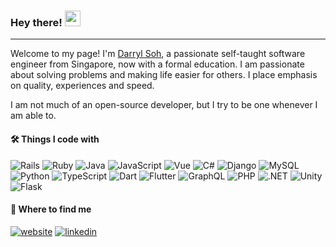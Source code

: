 
### Hey there! <img src="https://media.giphy.com/media/hvRJCLFzcasrR4ia7z/giphy.gif" width="25px">
---
Welcome to my page!
I'm [Darryl Soh](https://darrylssy.com/), a passionate self-taught software engineer from Singapore, now with a formal education. I am passionate about solving problems and making life easier for others. I place emphasis on quality, experiences and speed.

I am not much of an open-source developer, but I try to be one whenever I am able to. 

#### 🛠 Things I code with 
![Rails](https://img.shields.io/badge/-Rails-CC0000?style=flat-square&logo=ruby-on-rails&logoColor=white)
![Ruby](https://img.shields.io/badge/-Ruby-CC342D?style=flat-square&logo=ruby&logoColor=white)
![Java](https://img.shields.io/badge/-Java-f89820?style=flat-square&logo=openjdk&logoColor=white)
![JavaScript](https://img.shields.io/badge/-JavaScript-F7DF1E?style=flat-square&logo=javascript&logoColor=black)
![Vue](https://img.shields.io/badge/-Vue-4FC08D?style=flat-square&logo=vue.js&logoColor=white)
![C#](https://img.shields.io/badge/-C%23-239120?style=flat-square&logo=csharp&logoColor=white)
![Django](https://img.shields.io/badge/-Django-092E20?style=flat-square&logo=django&logoColor=white)
![MySQL](https://img.shields.io/badge/-MySQL-4479A1?style=flat-square&logo=mysql&logoColor=white)
![Python](https://img.shields.io/badge/-Python-3776AB?style=flat-square&logo=python&logoColor=white)
![TypeScript](https://img.shields.io/badge/-TypeScript-3178C6?style=flat-square&logo=typescript&logoColor=white)
![Dart](https://img.shields.io/badge/-Dart-0175C2?style=flat-square&logo=dart&logoColor=white)
![Flutter](https://img.shields.io/badge/-Flutter-02569B?style=flat-square&logo=flutter&logoColor=white)
![GraphQL](https://img.shields.io/badge/-GraphQL-E10098?style=flat-square&logo=graphql&logoColor=white)
![PHP](https://img.shields.io/badge/-PHP-777BB4?style=flat-square&logo=php&logoColor=white)
![.NET](https://img.shields.io/badge/-.NET-512BD4?style=flat-square&logo=.net&logoColor=white)
![Unity](https://img.shields.io/badge/-Unity-959595?style=flat-square&logo=unity&logoColor=white)
![Flask](https://img.shields.io/badge/-Flask-000000?style=flat-square&logo=flask&logoColor=white)


#### 🔗 Where to find me 
[![website](https://img.shields.io/badge/My_Website-000?style=for-the-badge&logo=ko-fi&logoColor=white)](https:/darrylssy.com/)
[![linkedin](https://img.shields.io/badge/linkedin-0A66C2?style=for-the-badge&logo=linkedin&logoColor=white)](https://www.linkedin.com/in/DarrylSSY)
